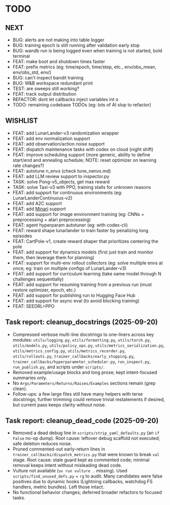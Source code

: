 # TODO

## NEXT

- BUG: alerts are not making into table logger
- BUG: training epoch is still running after validation early stop
- BUG: wandb run is being logged even when training is not started, bold terminal
- FEAT: make boot and shutdown times faster
- FEAT: prefix metrics (eg: time/epoch, time/step, etc., env/obs_mean, env/obs_std, env/)
- BUG: can't inspect bandit training
- BUG: W&B workspace redundant print
- TEST: are sweeps still working?
- FEAT: track output distribution
- REFACTOR: dont let callbacks inject variables int o
- TODO: remaining codebase TODOs (eg: lots of AI slop to refactor)

## WISHLIST

- FEAT: add LunarLander-v3 randomization wrapper
- FEAT: add env normalization support 
- FEAT: add observation/action noise support
- FEAT: dispatch maintenance tasks with codex on cloud (night shift)
- FEAT: improve scheduling support (more generic, ability to define start/end and annealing schedule; NOTE: reset optimizer on learning rate changes?)
- FEAT: autotune n_envs (check tune_nenvs.md)
- FEAT: add LLM review support to inspector.py
- TASK: solve Pong-v5_objects, get max reward
- TASK: solve Taxi-v3 with PPO, training stalls for unknown reasons
- FEAT: add support for continuous environments (eg: LunarLanderContinuous-v2)
- FEAT: add A2C support
- FEAT: add [Minari](https://minari.farama.org/) support
- FEAT: add support for image environment training (eg: CNNs + preprocessing + atari preprocessing)
- FEAT: agent hyperparam autotuner (eg: with codex-cli)
- FEAT: reward shape lunarlander to train faster by penalizing long episodes
- FEAT: CartPole-v1, create reward shaper that prioritizes centering the pole
- FEAT: add support for dynamics models (first just train and monitor them, then leverage them for planning)
- FEAT: support for multi-env rollout collectors (eg: solve multiple envs at once; eg: train on multiple configs of LunarLander-v3)
- FEAT: add support for curriculum learning (take same model through N challenges sequentially)
- FEAT: add support for resuming training from a previous run (must restore optimizer, epoch, etc.)
- FEAT: add support for publishing run to Hugging Face Hub
- FEAT: add support for async eval (to avoid blocking training)
- FEAT: SEEDRL+PPO

## Task report: cleanup_docstrings (2025-09-20)

- Compressed verbose multi-line docstrings to one-liners across key modules: `utils/logging.py`, `utils/formatting.py`, `utils/torch.py`, `utils/models.py`, `utils/policy_ops.py`, `utils/metrics_serialization.py`, `utils/metrics_config.py`, `utils/metrics_recorder.py`, `utils/rollouts.py`, `trainer_callbacks/early_stopping.py`, `trainer_callbacks/hyperparameter_scheduler.py`, `run_inspect.py`, `run_publish.py`, and scripts under `scripts/`.
- Removed example/usage blocks and long prose; kept intent-focused summaries only.
- No `Args/Parameters/Returns/Raises/Examples` sections remain (grep clean).
- Follow-ups: a few large files still have many helpers with terse docstrings; further trimming could remove trivial restatements if desired, but current pass keeps clarity without noise.

## Task report: cleanup_dead_code (2025-09-20)

- Removed a dead debug line in `scripts/strip_yaml_defaults.py` (an `if False` no-op dump). Root cause: leftover debug scaffold not executed; safe deletion reduces noise.
- Pruned commented-out early-return lines in `trainer_callbacks/dispatch_metrics.py` that were known to break `val` stage. Root cause: stale guard kept as commented code; minimal removal keeps intent without misleading dead code.
- Vulture not available (`uv run vulture .` missing). Used `scripts/find_unused_defs.py` + `rg` to audit. Many candidates were false positives due to dynamic hooks (Lightning callbacks, watchdog FS handlers, metric bundles). Left those intact.
- No functional behavior changes; deferred broader refactors to focused tasks.
